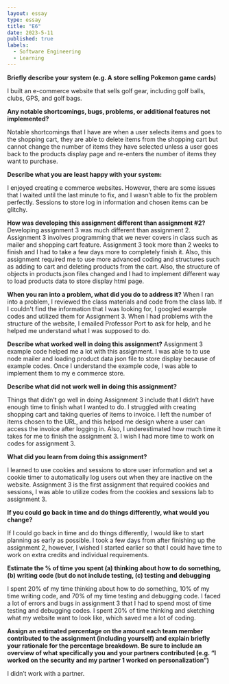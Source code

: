 ```yaml
---
layout: essay
type: essay
title: "E6"
date: 2023-5-11
published: true
labels:
  - Software Engineering
  - Learning
---
```


**Briefly describe your system (e.g. A store selling Pokemon game cards)**

I built an e-commerce website that sells golf gear, including golf balls, clubs, GPS, and golf bags. 


**Any notable shortcomings, bugs, problems, or additional features not implemented?**

Notable shortcomings that I have are when a user selects items and goes to the shopping cart, they are able to delete items from the shopping cart but cannot change the number of items they have selected unless a user goes back to the products display page and re-enters the number of items they want to purchase. 


**Describe what you are least happy with your system:**  

I enjoyed creating e commerce websites. However, there are some issues that I waited until the last minute to fix, and I wasn’t able to fix the problem perfectly. Sessions to store log in information and chosen items can be glitchy. 


**How was developing this assignment different than assignment #2?** 
Developing assignment 3 was much different than assignment 2. Assignment 3 involves programming that we never covers in class such as mailer and shopping cart feature. Assignment 3 took more than 2 weeks to finish and I had to take a few days more to completely finish it. Also, this assignment required me to use more advanced coding and structures such as adding to cart and deleting products from the cart. Also, the structure of objects in products.json files changed and I had to implement different way to load products data to store display html page.


**When you ran into a problem, what did you do to address it?**
When I ran into a problem, I reviewed the class materials and code from the class lab. If I couldn't find the information that I was looking for, I googled example codes and utilized them for Assignment 3. When I had problems with the structure of the website, I emailed Professor Port to ask for help, and he helped me understand what I was supposed to do. 

**Describe what worked well in doing this assignment?**
Assignment 3 example code helped me a lot with this assignment. I was able to to use node mailer and loading product data json file to store display because of example codes. Once I understand the example code, I was able to implement them to my e commerce store.

**Describe what did not work well in doing this assignment?**

Things that didn’t go well in doing Assignment 3 include that I didn’t have enough time to finish what I wanted to do. I struggled with creating shopping cart and taking queries of items to invoice. I left the number of items chosen to the URL, and this helped me design where a user can access the invoice after logging in. Also, I underestimated how much time it takes for me to finish the assignment 3. I wish I had more time to work on codes for assignment 3.


**What did you learn from doing this assignment?**

I learned to use cookies and sessions to store user information and set a cookie timer to automatically log users out when they are inactive on the website. Assignment 3 is the first assignment that required cookies and sessions, I was able to utilize codes from the cookies and sessions lab to assignment 3.


**If you could go back in time and do things differently, what would you change?**

If I could go back in time and do things differently, I would like to start planning as early as possible. I took a few days from after finishing up the assignment 2, however, I wished I started earlier so that I could have time to work on extra credits and individual requirements.


**Estimate the % of time you spent (a) thinking about how to do something, (b) writing code (but do not include testing, (c) testing and debugging**

I spent 20% of my time thinking about how to do something, 10% of my time writing code, and 70% of my time testing and debugging code. I faced a lot of errors and bugs in assignment 3 that I had to spend most of time testing and debugging codes. I spent 20% of time thinking and sketching what my website want to look like, which saved me a lot of coding.


**Assign an estimated percentage on the amount each team member contributed to the assignment (including yourself) and explain briefly your rationale for the percentage breakdown. Be sure to include an overview of what specifically you and your partners contributed (e.g. “I worked on the security and my partner 1 worked on personalization”)**

I didn’t work with a partner. 

 
   
